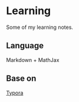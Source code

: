 # Learning

Some of my learning notes.

## Language
Markdown + MathJax

## Base on
[Typora](http://www.typora.io/)

